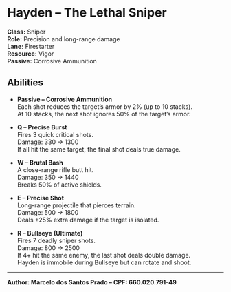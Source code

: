 
# Hayden – The Lethal Sniper

**Class:** Sniper  
**Role:** Precision and long-range damage  
**Lane:** Firestarter  
**Resource:** Vigor  
**Passive:** Corrosive Ammunition  

## Abilities

- **Passive – Corrosive Ammunition**  
Each shot reduces the target’s armor by 2% (up to 10 stacks).  
At 10 stacks, the next shot ignores 50% of the target’s armor.

- **Q – Precise Burst**  
Fires 3 quick critical shots.  
Damage: 330 → 1300  
If all hit the same target, the final shot deals true damage.

- **W – Brutal Bash**  
A close-range rifle butt hit.  
Damage: 350 → 1440  
Breaks 50% of active shields.

- **E – Precise Shot**  
Long-range projectile that pierces terrain.  
Damage: 500 → 1800  
Deals +25% extra damage if the target is isolated.

- **R – Bullseye (Ultimate)**  
Fires 7 deadly sniper shots.  
Damage: 800 → 2500  
If 4+ hit the same enemy, the last shot deals double damage.  
Hayden is immobile during Bullseye but can rotate and shoot.

---

**Author: Marcelo dos Santos Prado – CPF: 660.020.791-49**
